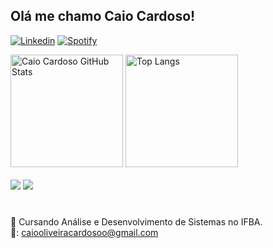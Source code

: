 
## Olá me chamo Caio Cardoso!

[![Linkedin](https://img.shields.io/badge/LinkedIn-0077B5?style=for-the-badge&logo=linkedin&logoColor=white)](https://www.linkedin.com/in/)
[![Spotify](https://img.shields.io/badge/Spotify-1ED760?&style=for-the-badge&logo=spotify&logoColor=white)](https://open.spotify.com/](https://open.spotify.com/user/21p5tw4aj24752v6hyrrdhrga?si=fc52cbd8cf6a4eab))

<div>
    <img height="180em" src="https://github-readme-stats.vercel.app/api?username=caioocardoso&show_icons=true&theme=tokyonight" alt="Caio Cardoso GitHub Stats"/>
    <img height="180em" src="https://github-readme-stats.vercel.app/api/top-langs/?username=caioocardoso&size_weight=0.5&count_weight=0.5&theme=tokyonight" alt="Top Langs"/>
</div>

<div style="display:inline_block"><br>
	<img src="https://img.shields.io/badge/git-%23F05033.svg?style=for-the-badge&logo=git&logoColor=white"/>
	<img src="https://img.shields.io/badge/C-00599C?style=for-the-badge&logo=c&logoColor=white"/>
</div><br>


### 
📖 Cursando Análise e Desenvolvimento de Sistemas no IFBA. 
<br/>
📧: caiooliveiracardosoo@gmail.com
